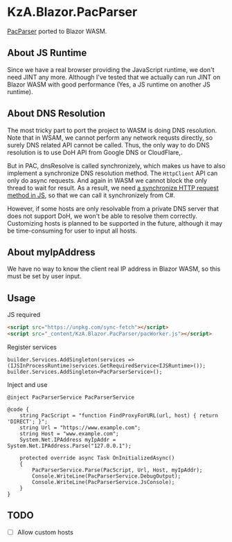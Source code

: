 # KzA.Blazor.PacParser

[PacParser](https://github.com/PixelFrame/PacParser) ported to Blazor WASM.

## About JS Runtime

Since we have a real browser providing the JavaScript runtime, we don't need JINT any more. Although I've tested that we actually can run JINT on Blazor WASM with good performance (Yes, a JS runtime on another JS runtime).

## About DNS Resolution

The most tricky part to port the project to WASM is doing DNS resolution. Note that in WSAM, we cannot perform any network requsts directly, so surely DNS related API cannot be called. Thus, the only way to do DNS resolution is to use DoH API from Google DNS or CloudFlare,.

But in PAC, dnsResolve is called synchronizely, which makes us have to also implement a synchronize DNS resolution method. The `HttpClient` API can only do async requests. And again in WASM we cannot block the only thread to wait for result. As a result, we need [a synchronize HTTP request method in JS](https://github.com/larsgw/sync-fetch), so that we can call it synchronizely from C#.

However, if some hosts are only resolvable from a private DNS server that does not support DoH, we won't be able to resolve them correctly. Customizing hosts is planned to be supported in the future, although it may be time-consuming for user to input all hosts.

## About myIpAddress

We have no way to know the client real IP address in Blazor WASM, so this must be set by user input.

## Usage

JS required

``` HTML
<script src="https://unpkg.com/sync-fetch"></script>
<script src="_content/KzA.Blazor.PacParser/pacWorker.js"></script>
```

Register services

``` CSharp
builder.Services.AddSingleton(services => (IJSInProcessRuntime)services.GetRequiredService<IJSRuntime>());
builder.Services.AddSingleton<PacParserService>();
```

Inject and use

``` razor
@inject PacParserService PacParserService

@code {
    string PacScript = "function FindProxyForURL(url, host) { return 'DIRECT'; }";
    string Url = "https://www.example.com";
    string Host = "www.example.com";
    System.Net.IPAddress myIpAddr = System.Net.IPAddress.Parse("127.0.0.1");

    protected override async Task OnInitializedAsync()
    {
        PacParserService.Parse(PacScript, Url, Host, myIpAddr);
        Console.WriteLine(PacParserService.DebugOutput);
        Console.WriteLine(PacParserService.JsConsole);
    }
}
```

## TODO

- [ ] Allow custom hosts
